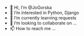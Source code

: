 - 👋 Hi, I’m @JoGorska
- 👀 I’m interested in Python, Django
- 🌱 I’m currently learning requests
- 💞️ I’m looking to collaborate on ...
- 📫 How to reach me ...

<!---
JoGorska/JoGorska is a ✨ special ✨ repository because its `README.md` (this file) appears on your GitHub profile.
You can click the Preview link to take a look at your changes.
--->
